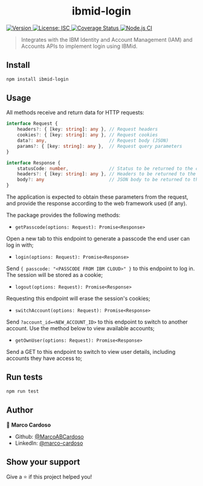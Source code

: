 <h1 align="center">ibmid-login</h1>
<p>
  <a href="https://www.npmjs.com/package/ibmid-login" target="_blank">
    <img alt="Version" src="https://img.shields.io/npm/v/ibmid-login.svg">
  </a>
  <a href="#" target="_blank">
    <img alt="License: ISC" src="https://img.shields.io/badge/License-ISC-yellow.svg" />
  </a>
  <a href='https://coveralls.io/github/MarcoABCardoso/ibmid-login?branch=master'>
    <img src='https://coveralls.io/repos/github/MarcoABCardoso/ibmid-login/badge.svg?branch=master' alt='Coverage Status' />
  </a>
  <a href="#" target="_blank">
    <img alt="Node.js CI" src="https://github.com/MarcoABCardoso/ibmid-login/workflows/Node.js%20CI/badge.svg" />
  </a>
</p>

> Integrates with the IBM Identity and Account Management (IAM) and Accounts APIs to implement login using IBMid.

## Install

```sh
npm install ibmid-login
```

## Usage

All methods receive and return data for HTTP requests:

```ts
interface Request {
    headers?: { [key: string]: any }, // Request headers
    cookies?: { [key: string]: any }, // Request cookies
    data?: any,                       // Request body (JSON)
    params?: { [key: string]: any },  // Request query parameters
}

interface Response {
    statusCode: number,               // Status to be returned to the client
    headers?: { [key: string]: any }, // Headers to be returned to the client
    body?: any                        // JSON body to be returned to the client
}
```
The application is expected to obtain these parameters from the request, and provide the response according to the web framework used (if any).

The package provides the following methods:

- `getPasscode(options: Request): Promise<Response>`

Open a new tab to this endpoint to generate a passcode the end user can log in with;

- `login(options: Request): Promise<Response>`

Send `{ passcode: "<PASSCODE FROM IBM CLOUD>" }` to this endpoint to log in. The session will be stored as a cookie;

- `logout(options: Request): Promise<Response>`

Requesting this endpoint will erase the session's cookies;

- `switchAccount(options: Request): Promise<Response>`

Send `?account_id=<NEW_ACCOUNT_ID>` to this endpoint to switch to another account. Use the method below to view available accounts;

- `getOwnUser(options: Request): Promise<Response>`

Send a GET to this endpoint to switch to view user details, including accounts they have access to;

## Run tests

```sh
npm run test
```

## Author

👤 **Marco Cardoso**

* Github: [@MarcoABCardoso](https://github.com/MarcoABCardoso)
* LinkedIn: [@marco-cardoso](https://linkedin.com/in/marco-cardoso)

## Show your support

Give a ⭐️ if this project helped you!